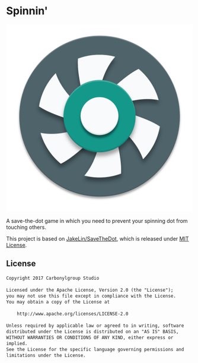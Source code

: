 # Spinnin'
![Logo](https://raw.githubusercontent.com/HITGIF/Spinnin/master/Spinnin/Assets.xcassets/Spinnin-nbg.imageset/Spinnin-nbg.png)

A save-the-dot game in which you need to prevent your spinning dot from touching others.

This project is based on [JakeLin/SaveTheDot](https://github.com/JakeLin/SaveTheDot), which is released under [MIT License](https://github.com/JakeLin/SaveTheDot/blob/master/LICENSE).

## License

    Copyright 2017 Carbonylgroup Studio

    Licensed under the Apache License, Version 2.0 (the "License");
    you may not use this file except in compliance with the License.
    You may obtain a copy of the License at

        http://www.apache.org/licenses/LICENSE-2.0

    Unless required by applicable law or agreed to in writing, software
    distributed under the License is distributed on an "AS IS" BASIS,
    WITHOUT WARRANTIES OR CONDITIONS OF ANY KIND, either express or implied.
    See the License for the specific language governing permissions and
    limitations under the License.
